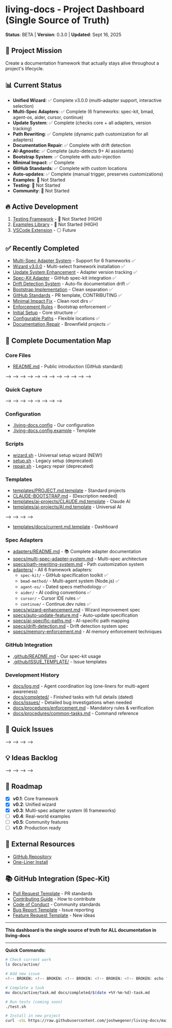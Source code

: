 # living-docs - Project Dashboard (Single Source of Truth)

**Status**: BETA | **Version**: 0.3.0 | **Updated**: Sept 16, 2025

## 🎯 Project Mission
Create a documentation framework that actually stays alive throughout a project's lifecycle.

## 📊 Current Status
- **Unified Wizard**: ✅ Complete v3.0.0 (multi-adapter support, interactive selection)
- **Multi-Spec Adapters**: ✅ Complete (6 frameworks: spec-kit, bmad, agent-os, aider, cursor, continue)
- **Update System**: ✅ Complete (checks core + all adapters, version tracking)
- **Path Rewriting**: ✅ Complete (dynamic path customization for all adapters)
- **Documentation Repair**: ✅ Complete with drift detection
- **AI-Agnostic**: ✅ Complete (auto-detects 9+ AI assistants)
- **Bootstrap System**: ✅ Complete with auto-injection
- **Minimal Impact**: ✅ Complete
- **GitHub Standards**: ✅ Complete with custom locations
- **Auto-updates**: ✅ Complete (manual trigger, preserves customizations)
- **Examples**: 🔴 Not Started
- **Testing**: 🔴 Not Started
- **Community**: 🔴 Not Started

## 🔥 Active Development
1. [Testing Framework](./active/06-testing-framework.md) - 🔴 Not Started (HIGH)
2. [Examples Library](./active/07-examples-library.md) - 🔴 Not Started (HIGH)
3. [VSCode Extension](./active/08-vscode-extension.md) - ⚪ Future

## ✅ Recently Completed
- [Multi-Spec Adapter System](./completed/2025-09-16-multi-spec-adapter.md) - Support for 6 frameworks ✅
- [Wizard v3.0.0](./completed/2025-09-16-wizard-v3.md) - Multi-select framework installation ✅
- [Update System Enhancement](./completed/2025-09-16-update-system.md) - Adapter version tracking ✅
- [Spec-Kit Adapter](./completed/2025-09-15-spec-kit-adapter.md) - GitHub spec-kit integration ✅
- [Drift Detection System](./completed/2025-09-15-drift-detection.md) - Auto-fix documentation drift ✅
- [Bootstrap Implementation](./completed/2025-09-14-bootstrap-implementation.md) - Clean separation ✅
- [GitHub Standards](./completed/2025-09-14-github-standards.md) - PR template, CONTRIBUTING ✅
- [Minimal Impact Fix](./completed/2025-09-14-minimal-impact-fix.md) - Clean root dirs ✅
- [Enforcement Rules](./completed/2025-09-14-enforcement-rules.md) - Bootstrap enforcement ✅
- [Initial Setup](./completed/2025-09-14-initial-setup.md) - Core structure ✅
- [Configurable Paths](./completed/2025-09-14-configurable-docs-location.md) - Flexible locations ✅
- [Documentation Repair](./completed/2025-09-14-documentation-repair-system.md) - Brownfield projects ✅

## 📂 Complete Documentation Map

### Core Files
- [README.md](../README.md) - Public introduction (GitHub standard)
<!-- BROKEN: <!-- BROKEN: <!-- BROKEN: <!-- BROKEN: <!-- BROKEN: - [project.md](../project.md) - Internal development guidelines --> --> --> --> -->
<!-- BROKEN: <!-- BROKEN: <!-- BROKEN: <!-- BROKEN: <!-- BROKEN: - [insights.md](../insights.md) - Architecture decisions & key insights --> --> --> --> -->
<!-- BROKEN: <!-- BROKEN: <!-- BROKEN: <!-- BROKEN: <!-- BROKEN: - [migration.md](../migration.md) - Version migration guide --> --> --> --> -->

### Quick Capture
<!-- BROKEN: <!-- BROKEN: <!-- BROKEN: <!-- BROKEN: <!-- BROKEN: - [bugs.md](../bugs.md) - Lightweight bug tracking (one-liners) --> --> --> --> -->
<!-- BROKEN: <!-- BROKEN: <!-- BROKEN: <!-- BROKEN: <!-- BROKEN: - [ideas.md](../ideas.md) - Feature ideas backlog (one-liners) --> --> --> --> -->

### Configuration
- [.living-docs.config](../.living-docs.config) - Our configuration
- [.living-docs.config.example](../.living-docs.config.example) - Template

### Scripts
- [wizard.sh](../wizard.sh) - Universal setup wizard (NEW!)
- [setup.sh](../setup.sh) - Legacy setup (deprecated)
- [repair.sh](../repair.sh) - Legacy repair (deprecated)

### Templates
- [templates/PROJECT.md.template](../templates/PROJECT.md.template) - Standard projects
- [CLAUDE-BOOTSTRAP.md](../templates/ai-projects/CLAUDE-BOOTSTRAP.md) - [Description needed]
- [templates/ai-projects/CLAUDE.md.template](../templates/ai-projects/CLAUDE.md.template) - Claude AI
- [templates/ai-projects/AI.md.template](../templates/ai-projects/AI.md.template) - Universal AI
<!-- BROKEN: <!-- BROKEN: <!-- BROKEN: <!-- BROKEN: <!-- BROKEN: - [templates/bugs.md.template](../templates/bugs.md.template) - Bug tracker --> --> --> --> -->
- [templates/docs/current.md.template](../templates/docs/current.md.template) - Dashboard

### Spec Adapters
- [adapters/README.md](../adapters/README.md) - 📚 Complete adapter documentation
- [specs/multi-spec-adapter-system.md](../specs/multi-spec-adapter-system.md) - Multi-spec architecture
- [specs/path-rewriting-system.md](../specs/path-rewriting-system.md) - Path customization system
- [adapters/](../adapters/) - All 6 framework adapters:
  - `spec-kit/` - GitHub specification toolkit ✅
  - `bmad-method/` - Multi-agent system (Node.js) ✅
  - `agent-os/` - Dated specs methodology ✅
  - `aider/` - AI coding conventions ✅
  - `cursor/` - Cursor IDE rules ✅
  - `continue/` - Continue.dev rules ✅
- [specs/wizard-enhancement.md](../specs/wizard-enhancement.md) - Wizard improvement spec
- [specs/auto-update-feature.md](../specs/auto-update-feature.md) - Auto-update specification
- [specs/ai-specific-paths.md](../specs/ai-specific-paths.md) - AI-specific path mapping
- [specs/drift-detection.md](../specs/drift-detection.md) - Drift detection system spec
- [specs/memory-enforcement.md](../specs/memory-enforcement.md) - AI memory enforcement techniques

### GitHub Integration
- [.github/README.md](../.github/README.md) - Our spec-kit usage
- [.github/ISSUE_TEMPLATE/](../.github/ISSUE_TEMPLATE/) - Issue templates

### Development History
- [docs/log.md](./log.md) - Agent coordination log (one-liners for multi-agent awareness)
- [docs/completed/](./completed/) - Finished tasks with full details (dated)
- [docs/issues/](./issues/) - Detailed bug investigations when needed
- [docs/procedures/enforcement.md](./procedures/enforcement.md) - Mandatory rules & verification
- [docs/procedures/common-tasks.md](./procedures/common-tasks.md) - Command reference

## 🐛 Quick Issues
<!-- BROKEN: <!-- BROKEN: <!-- BROKEN: <!-- BROKEN: <!-- BROKEN: See [bugs.md](./bugs.md) - Current count: 16 open, 2 closed --> --> --> --> -->

## 💡 Ideas Backlog
<!-- BROKEN: <!-- BROKEN: <!-- BROKEN: <!-- BROKEN: <!-- BROKEN: See [ideas.md](./ideas.md) - Current count: 26 ideas --> --> --> --> -->

## 🔮 Roadmap
- [x] **v0.1**: Core framework
- [x] **v0.2**: Unified wizard
- [x] **v0.3**: Multi-spec adapter system (6 frameworks)
- [ ] **v0.4**: Real-world examples
- [ ] **v0.5**: Community features
- [ ] **v1.0**: Production ready

## 📖 External Resources
- [GitHub Repository](https://github.com/joshwegener/living-docs)
- [One-Liner Install](https://raw.githubusercontent.com/joshwegener/living-docs/main/wizard.sh)

## 📚 GitHub Integration (Spec-Kit)
- [Pull Request Template](../.github/pull_request_template.md) - PR standards
- [Contributing Guide](../.github/CONTRIBUTING.md) - How to contribute
- [Code of Conduct](../.github/CODE_OF_CONDUCT.md) - Community standards
- [Bug Report Template](../.github/ISSUE_TEMPLATE/bug_report.md) - Issue reporting
- [Feature Request Template](../.github/ISSUE_TEMPLATE/feature_request.md) - New ideas

---

**This dashboard is the single source of truth for ALL documentation in living-docs**

---

**Quick Commands:**
```bash
# Check current work
ls docs/active/

# Add new issue
<!-- BROKEN: <!-- BROKEN: <!-- BROKEN: <!-- BROKEN: <!-- BROKEN: echo "- [ ] Issue description" >> ../bugs.md --> --> --> --> -->

# Complete a task
mv docs/active/task.md docs/completed/$(date +%Y-%m-%d)-task.md

# Run tests (coming soon)
./test.sh

# Install in new project
curl -sSL https://raw.githubusercontent.com/joshwegener/living-docs/main/wizard.sh | bash
```
